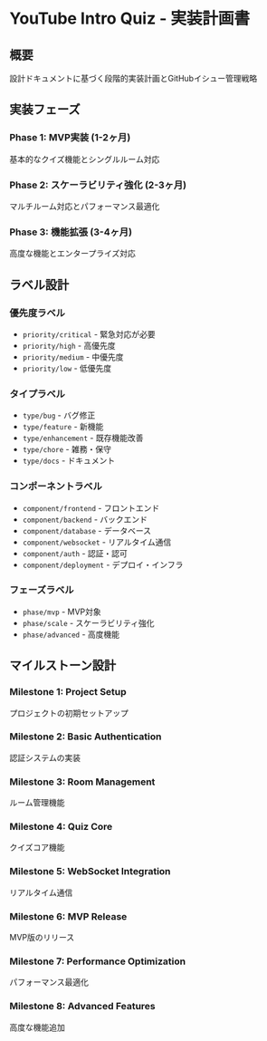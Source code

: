 # YouTube Intro Quiz - 実装計画書

## 概要
設計ドキュメントに基づく段階的実装計画とGitHubイシュー管理戦略

## 実装フェーズ

### Phase 1: MVP実装 (1-2ヶ月)
基本的なクイズ機能とシングルルーム対応

### Phase 2: スケーラビリティ強化 (2-3ヶ月) 
マルチルーム対応とパフォーマンス最適化

### Phase 3: 機能拡張 (3-4ヶ月)
高度な機能とエンタープライズ対応

## ラベル設計

### 優先度ラベル
- `priority/critical` - 緊急対応が必要
- `priority/high` - 高優先度
- `priority/medium` - 中優先度
- `priority/low` - 低優先度

### タイプラベル
- `type/bug` - バグ修正
- `type/feature` - 新機能
- `type/enhancement` - 既存機能改善
- `type/chore` - 雑務・保守
- `type/docs` - ドキュメント

### コンポーネントラベル
- `component/frontend` - フロントエンド
- `component/backend` - バックエンド
- `component/database` - データベース
- `component/websocket` - リアルタイム通信
- `component/auth` - 認証・認可
- `component/deployment` - デプロイ・インフラ

### フェーズラベル
- `phase/mvp` - MVP対象
- `phase/scale` - スケーラビリティ強化
- `phase/advanced` - 高度機能

## マイルストーン設計

### Milestone 1: Project Setup
プロジェクトの初期セットアップ

### Milestone 2: Basic Authentication
認証システムの実装

### Milestone 3: Room Management
ルーム管理機能

### Milestone 4: Quiz Core
クイズコア機能

### Milestone 5: WebSocket Integration
リアルタイム通信

### Milestone 6: MVP Release
MVP版のリリース

### Milestone 7: Performance Optimization
パフォーマンス最適化

### Milestone 8: Advanced Features
高度な機能追加